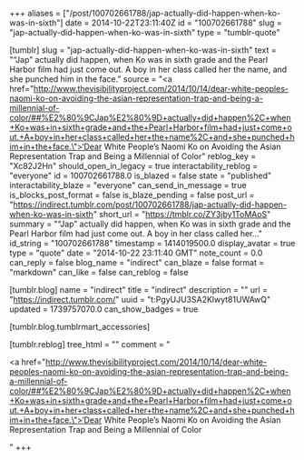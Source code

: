 +++
aliases = ["/post/100702661788/jap-actually-did-happen-when-ko-was-in-sixth"]
date = 2014-10-22T23:11:40Z
id = "100702661788"
slug = "jap-actually-did-happen-when-ko-was-in-sixth"
type = "tumblr-quote"

[tumblr]
slug = "jap-actually-did-happen-when-ko-was-in-sixth"
text = "“Jap” actually did happen, when Ko was in sixth grade and the Pearl Harbor film had just come out. A boy in her class called her the name, and she punched him in the face."
source = "<a href=\"http://www.thevisibilityproject.com/2014/10/14/dear-white-peoples-naomi-ko-on-avoiding-the-asian-representation-trap-and-being-a-millennial-of-color/##%E2%80%9CJap%E2%80%9D+actually+did+happen%2C+when+Ko+was+in+sixth+grade+and+the+Pearl+Harbor+film+had+just+come+out.+A+boy+in+her+class+called+her+the+name%2C+and+she+punched+him+in+the+face.\">‘Dear White People’s Naomi Ko on Avoiding the Asian Representation Trap and Being a Millennial of Color</a>"
reblog_key = "Xc82J2Hn"
should_open_in_legacy = true
interactability_reblog = "everyone"
id = 100702661788.0
is_blazed = false
state = "published"
interactability_blaze = "everyone"
can_send_in_message = true
is_blocks_post_format = false
is_blaze_pending = false
post_url = "https://indirect.tumblr.com/post/100702661788/jap-actually-did-happen-when-ko-was-in-sixth"
short_url = "https://tmblr.co/ZY3jby1ToMAoS"
summary = "“Jap” actually did happen, when Ko was in sixth grade and the Pearl Harbor film had just come out. A boy in her class called her..."
id_string = "100702661788"
timestamp = 1414019500.0
display_avatar = true
type = "quote"
date = "2014-10-22 23:11:40 GMT"
note_count = 0.0
can_reply = false
blog_name = "indirect"
can_blaze = false
format = "markdown"
can_like = false
can_reblog = false

[tumblr.blog]
name = "indirect"
title = "indirect"
description = ""
url = "https://indirect.tumblr.com/"
uuid = "t:PgyUJU3SA2Klwyt81UWAwQ"
updated = 1739757070.0
can_show_badges = true

[tumblr.blog.tumblrmart_accessories]

[tumblr.reblog]
tree_html = ""
comment = "<p><a href=\"http://www.thevisibilityproject.com/2014/10/14/dear-white-peoples-naomi-ko-on-avoiding-the-asian-representation-trap-and-being-a-millennial-of-color/##%E2%80%9CJap%E2%80%9D+actually+did+happen%2C+when+Ko+was+in+sixth+grade+and+the+Pearl+Harbor+film+had+just+come+out.+A+boy+in+her+class+called+her+the+name%2C+and+she+punched+him+in+the+face.\">‘Dear White People’s Naomi Ko on Avoiding the Asian Representation Trap and Being a Millennial of Color</a></p>"
+++
